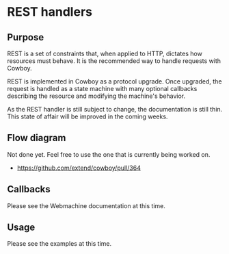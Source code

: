 REST handlers
=============

Purpose
-------

REST is a set of constraints that, when applied to HTTP, dictates how
resources must behave. It is the recommended way to handle requests
with Cowboy.

REST is implemented in Cowboy as a protocol upgrade. Once upgraded,
the request is handled as a state machine with many optional callbacks
describing the resource and modifying the machine's behavior.

As the REST handler is still subject to change, the documentation is
still thin. This state of affair will be improved in the coming weeks.

Flow diagram
------------

Not done yet. Feel free to use the one that is currently being worked on.

 *  https://github.com/extend/cowboy/pull/364

Callbacks
---------

Please see the Webmachine documentation at this time.

Usage
-----

Please see the examples at this time.
